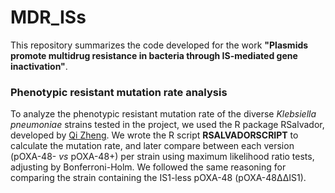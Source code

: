 # MDR_ISs

This repository summarizes the code developed for the work **"Plasmids promote multidrug resistance in bacteria through IS-mediated gene inactivation"**.

### Phenotypic resistant mutation rate analysis

To analyze the phenotypic resistant mutation rate of the diverse *Klebsiella pneumoniae* strains tested in the project, we used the R package RSalvador, developed by [Qi Zheng](https://academic.oup.com/g3journal/article/7/12/3849/6027424). We wrote the R script **RSALVADORSCRIPT** to calculate the mutation rate, and later compare between each version (pOXA-48- *vs* pOXA-48+) per strain using maximum likelihood ratio tests, adjusting by Bonferroni-Holm. We followed the same reasoning for comparing the strain containing the IS1-less pOXA-48 (pOXA-48ΔΔIS1).


